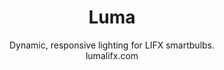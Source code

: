 <h1 align="center">Luma</h1>
<p align="center">
  Dynamic, responsive lighting for LIFX smartbulbs.<br>
  lumalifx.com 
</p>




